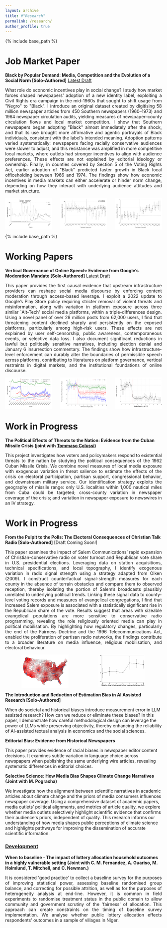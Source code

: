 ```yaml
---
layout: archive
title: #"Research"
permalink: /research/
author_profile: true
---
```


{% include base_path %}
<h1 style="font-size: 2em; font-weight: bold;">Job Market Paper</h1>

**Black by Popular Demand: Media, Competition and the Evolution of a Social Norm [Solo-Authored]**
[Latest Draft](https://www.dropbox.com/scl/fi/5rc12c27n73s4t93m2rrt/Black-by-Popular-Demand-Media-Competition-and-the-Evolution-of-a-Social-Norm.pdf?rlkey=v18efnxlps72bwb59faut65qo&dl=0)

<p style="text-align: justify;">
What role do economic incentives play in social change? I study how market forces shaped newspapers’ adoption of a new identity label, exploiting a Civil Rights era campaign in the mid-1960s that sought to shift usage from "Negro" to "Black". I introduce an original dataset created by digitising 58 million newspaper articles from 450 Southern newspapers (1960–1973) and 1964 newspaper circulation audits, yielding measures of newspaper–county circulation flows and local market competition. I show that Southern newspapers began adopting "Black" almost immediately after the shock, and that its use brought more affirmative and agentic portrayals of Black individuals, consistent with the label’s intended meaning. Adoption patterns varied systematically: newspapers facing racially conservative audiences were slower to adjust, and this resistance was amplified in more competitive local markets, where outlets had stronger incentives to align with audience preferences. These effects are not explained by editorial ideology or ownership. Finally, in counties covered by Section 5 of the Voting Rights Act, earlier adoption of "Black” predicted faster growth in Black local officeholding between 1966 and 1974. The findings show how economic incentives in media markets can either accelerate or hinder norm change, depending on how they interact with underlying audience attitudes and market structure.

<!-- What role do economic incentives play in social change? I study how media, responding to market pressures, shapes the evolution of an identity-based norm. Leveraging an exogenous shift in language preferences for the term 'Black' instead of 'Negro,' triggered by Black Civil Rights leaders in the mid-1960s, I examine what drives local newspapers' responses. I introduce an original dataset created by digitising 58 million newspaper articles from 450 Southern newspapers (1960–1973) and 1964 newspaper circulation audits, yielding measures of newspaper–county circulation flows and local market competition. First, I show that diffusion of the "Black" label in US Southern newspapers began immediately after this shock and that when the "Black" label is adopted, media representation of Black entities is immediately and persistently aligned with the identity intended by the "Black" campaign leaders. I then provide evidence that newspapers' demand-side exposure to White racial conservatism predicts both lower and slower adjustment to the new label, and that this effect is exacerbated by the intensity of local newspaper market competition. I show that the effect is not driven by local journalists, editors or companies' policies. Finally, I show that counties whose papers embraced “Black” earlier, in areas covered by Section 5 of the Voting Rights Act, experienced significantly faster growth in Black local officeholding between 1966 and 1974, suggesting that symbolic shifts in white-oriented media translated into tangible gains in Black political incorporation. This paper highlights how economic incentives within media markets can slow the diffusion of evolving norms, particularly when these norms challenge entrenched attitudes within the majority. -->
</p>

<p style="display: flex; justify-content: space-between;">
  <img src="/images/race_dict_monthly_pres.svg" alt="Race Dictionary Monthly" style="width: 30%;">
  <img src="/images/V589_event_Q1_Q4.svg" alt="Event Study Q1-Q4" style="width: 30%;">
 <img src="/images/ES - pos_agency_pos_sent_Local.svg" alt="Race Dictionary Monthly" style="width: 30%;">
</p>


{% include base_path %}
<h1 style="font-size: 2em; font-weight: bold;">Working Papers</h1>

**Vertical Governance of Online Speech: Evidence from Google’s Moderation Mandate [Solo-Authored]**
[Latest Draft](https://www.dropbox.com/scl/fi/4syz4glhavu1o07lmroey/0.-Vertical-Governance-of-Online-Speech.pdf?rlkey=wn1w7um4q8xx11ceqdgp9zlt9&dl=0)

<p style="text-align: justify;">
This paper provides the first causal evidence that upstream infrastructure providers can reshape social media discourse by enforcing content moderation through access-based leverage. I exploit a 2022 update to Google’s Play Store policy requiring stricter removal of violent threats and misinformation, along with variation in platform exposure across three similar `Alt-Tech' social media platforms, within a triple-differences design. Using a novel panel of over 28 million posts from 62,000 users, I find that threatening content declined sharply and persistently on the exposed platforms, particularly among high-risk users. These effects are not explained by user self-censorship, public awareness, contemporaneous events, or selective data loss. I also document significant reductions in lawful but politically sensitive narratives, including election denial and January 6 insurrection commentary. The findings show how infrastructure-level enforcement can durably alter the boundaries of permissible speech across platforms, contributing to literatures on platform governance, vertical restraints in digital markets, and the institutional foundations of online discourse.
<!-- This paper provides the first causal evidence that upstream infrastructure providers can reshape social media discourse by enforcing content moderation through access-based leverage. I develop a simple vertical governance model showing how a distributor trades off scandal risk and enforcement costs when setting moderation thresholds, and how platforms decide whether to comply or exit. Guided by this framework, I exploit a 2022 update to Google’s Play Store policy requiring stricter removal of violent threats and misinformation, along with variation in platform exposure across three similar 'Alt-Tech' social media platforms, within a triple-differences design. Using a novel panel of over 28 million posts from 62,000 users, I find that threatening content declined sharply and persistently on the exposed platforms, particularly among high-risk users. These effects are not explained by user self-censorship, public awareness, contemporaneous events, or selective data loss. I also document significant reductions in lawful but politically sensitive narratives, including election denial and January 6 insurrection commentary. The findings show how infrastructure-level enforcement can durably alter the boundaries of permissible speech across platforms, contributing to literatures on platform governance, vertical restraints in digital markets, and the institutional foundations of online discourse. -->
</p>

<p style="display: flex; justify-content: space-between;">
  <img src="/images/paper2/Image1.svg" alt="" style="width: 30%;">
  <img src="/images/paper2/Image2.svg" alt="" style="width: 30%;">
 <img src="/images/paper2/Image3.svg" alt="" style="width: 30%;">
</p>

<h1 style="font-size: 2em; font-weight: bold;">Work in Progress</h1>


**The Political Effects of Threats to the Nation: Evidence from the Cuban Missile Crisis (joint with [Tommaso Colussi](https://sites.google.com/site/colussitom/))**

<p style="text-align: justify;">
This project investigates how voters and policymakers respond to existential threats to the nation by studying the political consequences of the 1962 Cuban Missile Crisis. We combine novel measures of local media exposure with exogenous variation in threat salience to estimate the effects of the crisis on electoral participation, partisan support, congressional behavior, and downstream military service. Our identification strategy exploits the geography of missile range: only U.S. localities within 1,000 nautical miles from Cuba could be targeted; cross-county variation in newspaper coverage of the crisis; and variation in newspaper exposure to newswires in an IV strategy. 

<h1 style="font-size: 2em; font-weight: bold;">Work in Progress</h1>

**From the Pulpit to the Polls: The Electoral Consequences of Christian Talk Radio [Solo-Authored]**
[Draft Coming Soon!]
<p style="text-align: justify;">
This paper examines the impact of Salem Communications’ rapid expansion of Christian-conservative radio on voter turnout and Republican vote share in U.S. presidential elections. Leveraging data on station acquisitions, technical specifications, and local topography, I identify exogenous variation in radio signal strength using a strategy adapted from Olken (2009). I construct counterfactual signal-strength measures for each county in the absence of terrain obstacles and compare them to observed reception, thereby isolating the portion of Salem’s broadcasts plausibly unrelated to underlying political trends. Linking these signal data to county-level voting records and measures of evangelical congregations, I find that increased Salem exposure is associated with a statistically significant rise in the Republican share of the vote. Results suggest that areas with sizeable evangelical populations are more sensitive to conservative radio programming, revealing the role religiously oriented media can play in political mobilisation. By highlighting how regulatory changes, particularly the end of the Fairness Doctrine and the 1996 Telecommunications Act, enabled the proliferation of partisan radio networks, the findings contribute to a broader literature on media influence, religious mobilisation, and electoral behaviour.
</p>

<p style="display: flex; justify-content: center; gap: 6rem;">
  <img src="/images/paper3/image1.png" alt="" style="width: 30%; height:auto;">
  <img src="/images/paper3/image2.png" alt="" style="width: 30%; height:auto;">
</p>




**The Introduction and Reduction of Estimation Bias in AI Assisted Research [Solo-Authored]**

 When do societal and historical biases introduce measurement error in LLM assisted research? How can we reduce or eliminate these biases? In this paper, I demonstrate how careful methodological design can leverage the power of LLMs while preserving objectivity, thereby enhancing the reliability of AI-assisted textual analysis in economics and the social sciences.

**Editorial Bias: Evidence from Historical Newspapers**

This paper provides evidence of racial biases in newspaper editor content decisions. It examines subtle variation in language choice across newspapers when publishing the same underlying wire articles, revealing systematic differences in editorial choices. 

**Selective Science: How Media Bias Shapes Climate Change Narratives (Joint with M. Pograxha)**

We investigate how the alignment between scientific narratives in academic articles about climate change and the priors of media consumers influences newspaper coverage. Using a comprehensive dataset of academic papers, media outlets’ political alignments, and metrics of article quality, we explore whether media outlets selectively highlight scientific evidence that confirms their audience's priors, independent of quality.  This research informs our understanding of how media shapes public perceptions of climate science and highlights pathways for improving the dissemination of accurate scientific information.


### <u>Development</u>
**When to baseline - The impact of lottery allocation household outcomes in a highly vulnerable setting (Joint with C. M. Fernandez, A. Guariso, M. Holmlund, T. Mitchell, and C. Newman.)**

<p style="text-align: justify;">
It is considered 'good practice' to collect a baseline survey for the purposes of improving statistical power, assessing baseline randomised group balance, and correcting for possible attrition, as well as for the purposes of heterogeneity analysis at end-line. However, it is common in field experiments to randomise treatment status in the public domain to allow community and government scrutiny of the 'fairness' of allocation. This approach can create constraints on the timing of baseline survey implementation. We analyse whether public lottery allocation effects respondents' outcomes in a sample of villages in Niger.
</p>

